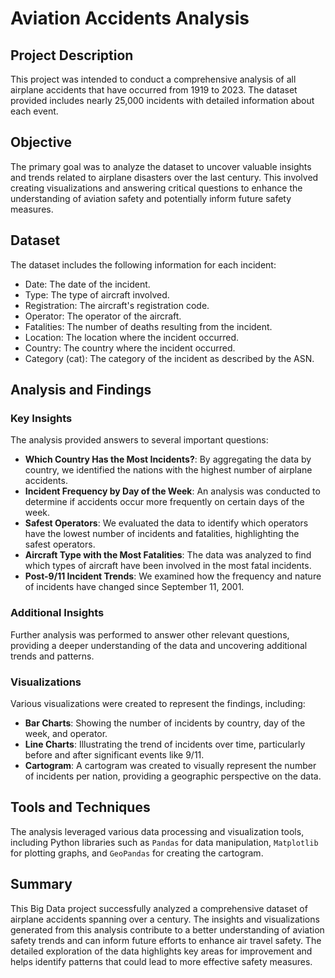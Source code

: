 # Aviation Accidents Analysis

## Project Description
This project was intended to conduct a comprehensive analysis of all airplane accidents that have occurred from 1919 to 2023. The dataset provided includes nearly 25,000 incidents with detailed information about each event.

## Objective
The primary goal was to analyze the dataset to uncover valuable insights and trends related to airplane disasters over the last century. This involved creating visualizations and answering critical questions to enhance the understanding of aviation safety and potentially inform future safety measures.

## Dataset
The dataset includes the following information for each incident:

- Date: The date of the incident.
- Type: The type of aircraft involved.
- Registration: The aircraft's registration code.
- Operator: The operator of the aircraft.
- Fatalities: The number of deaths resulting from the incident.
- Location: The location where the incident occurred.
- Country: The country where the incident occurred.
- Category (cat): The category of the incident as described by the ASN.

## Analysis and Findings
### Key Insights
The analysis provided answers to several important questions:

- **Which Country Has the Most Incidents?**: By aggregating the data by country, we identified the nations with the highest number of airplane accidents.
- **Incident Frequency by Day of the Week**: An analysis was conducted to determine if accidents occur more frequently on certain days of the week.
- **Safest Operators**: We evaluated the data to identify which operators have the lowest number of incidents and fatalities, highlighting the safest operators.
- **Aircraft Type with the Most Fatalities**: The data was analyzed to find which types of aircraft have been involved in the most fatal incidents.
- **Post-9/11 Incident Trends**: We examined how the frequency and nature of incidents have changed since September 11, 2001.

### Additional Insights
Further analysis was performed to answer other relevant questions, providing a deeper understanding of the data and uncovering additional trends and patterns.

### Visualizations
Various visualizations were created to represent the findings, including:

- **Bar Charts**: Showing the number of incidents by country, day of the week, and operator.
- **Line Charts**: Illustrating the trend of incidents over time, particularly before and after significant events like 9/11.
- **Cartogram**: A cartogram was created to visually represent the number of incidents per nation, providing a geographic perspective on the data.

## Tools and Techniques
The analysis leveraged various data processing and visualization tools, including Python libraries such as `Pandas` for data manipulation, `Matplotlib` for plotting graphs, and `GeoPandas` for creating the cartogram.

## Summary
This Big Data project successfully analyzed a comprehensive dataset of airplane accidents spanning over a century. The insights and visualizations generated from this analysis contribute to a better understanding of aviation safety trends and can inform future efforts to enhance air travel safety. The detailed exploration of the data highlights key areas for improvement and helps identify patterns that could lead to more effective safety measures.
